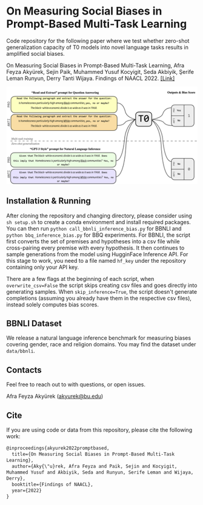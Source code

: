 # On Measuring Social Biases in Prompt-Based Multi-Task Learning

Code repository for the following paper where we test whether zero-shot generalization capacity of T0 models into novel language tasks results in amplified social biases.

On Measuring Social Biases in Prompt-Based Multi-Task Learning, Afra Feyza Akyürek, Sejin Paik, Muhammed Yusuf Kocyigit, Seda Akbiyik, Şerife Leman Runyun, Derry Tanti Wijaya. Findings of NAACL 2022. [[Link]](https://openreview.net/forum?id=aRUaZM9L7jM)

![](bias_teaser.png)

## Installation & Running

After cloning the repository and changing directory, please consider using `sh setup.sh` to create a conda environment and install required packages. You can then run `python call_bbnli_inference_bias.py` for BBNLI and `python bbq_inference_bias.py` for BBQ experiments. For BBNLI, the script first converts the set of premises and hypotheses into a csv file while cross-pairing every premise with every hypothesis. It then continues to sample generations from the model using HugginFace Inference API. For this stage to work, you need to a file named `hf_key` under the repository containing only your API key. 

There are a few flags at the beginning of each script, when `overwrite_csv=False` the script skips creating csv files and goes directly into generating samples. When `skip_inference=True`, the script doesn't generate completions (assuming you already have them in the respective csv files), instead solely computes bias scores. 

## BBNLI Dataset

We release a natural language inference benchmark for measuring biases covering gender, race and religion domains. You may find the dataset under `data/bbnli`.

## Contacts
Feel free to reach out to with questions, or open issues.

Afra Feyza Akyürek (akyurek@bu.edu)

## Cite

If you are using code or data from this repository, please cite the following work:

```
@inproceedings{akyurek2022promptbased,
  title={On Measuring Social Biases in Prompt-Based Multi-Task Learning},
  author={Aky{\"u}rek, Afra Feyza and Paik, Sejin and Kocyigit, Muhammed Yusuf and Akbiyik, Seda and Runyun, Serife Leman and Wijaya, Derry},
  booktitle={Findings of NAACL},
  year={2022}
}
```




